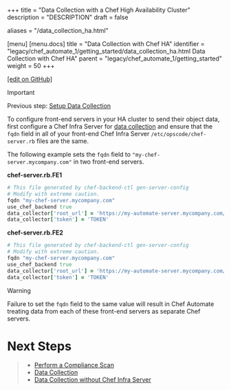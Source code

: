 +++
title = "Data Collection with a Chef High Availability Cluster"
description = "DESCRIPTION"
draft = false

aliases = "/data_collection_ha.html"

[menu]
  [menu.docs]
    title = "Data Collection with Chef HA"
    identifier = "legacy/chef_automate_1/getting_started/data_collection_ha.html Data Collection with Chef HA"
    parent = "legacy/chef_automate_1/getting_started"
    weight = 50
+++    

[\[edit on
GitHub\]](https://github.com/chef/chef-web-docs/blob/master/chef_master/source/data_collection_ha.rst)

<meta name="robots" content="noindex">

<div class="important" markdown="1">

<div class="admonition-title" markdown="1">

Important

</div>

Previous step: [Setup Data Collection](/data_collection/)

</div>

To configure front-end servers in your HA cluster to send their object
data, first configure a Chef Infra Server for [data
collection](/data_collection/) and ensure that the `fqdn` field in
all of your front-end Chef Infra Server `/etc/opscode/chef-server.rb`
files are the same.

The following example sets the `fqdn` field to
`"my-chef-server.mycompany.com"` in two front-end servers.

**chef-server.rb.FE1**

``` ruby
# This file generated by chef-backend-ctl gen-server-config
# Modify with extreme caution.
fqdn "my-chef-server.mycompany.com"
use_chef_backend true
data_collector['root_url'] = 'https://my-automate-server.mycompany.com/data-collector/v0/'
data_collector['token'] = 'TOKEN'
```

**chef-server.rb.FE2**

``` ruby
# This file generated by chef-backend-ctl gen-server-config
# Modify with extreme caution.
fqdn "my-chef-server.mycompany.com"
use_chef_backend true
data_collector['root_url'] = 'https://my-automate-server.mycompany.com/data-collector/v0/'
data_collector['token'] = 'TOKEN'
```

<div class="warning" markdown="1">

<div class="admonition-title" markdown="1">

Warning

</div>

Failure to set the `fqdn` field to the same value will result in Chef
Automate treating data from each of these front-end servers as separate
Chef servers.

</div>

Next Steps
==========

> -   [Perform a Compliance Scan](/perform_compliance_scan/)
> -   [Data Collection](/data_collection/)
> -   [Data Collection without Chef Infra
>     Server](/data_collection_without_server.html)
